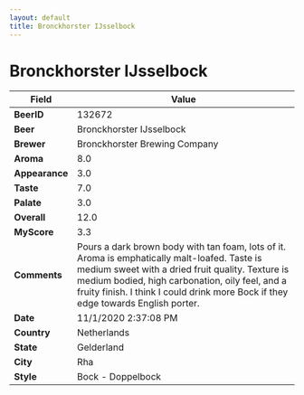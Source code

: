 ```yaml
---
layout: default
title: Bronckhorster IJsselbock 
---
```


# Bronckhorster IJsselbock 

| Field         | Value     |
|---------------|-----------|
| **BeerID** | 132672 |
| **Beer** | Bronckhorster IJsselbock  |
| **Brewer** | Bronckhorster Brewing Company |
| **Aroma** | 8.0 |
| **Appearance** | 3.0 |
| **Taste** | 7.0 |
| **Palate** | 3.0 |
| **Overall** | 12.0 |
| **MyScore** | 3.3 |
| **Comments** | Pours a dark brown body with tan foam, lots of it. Aroma is emphatically malt-loafed. Taste is medium sweet with a dried fruit quality. Texture is medium bodied, high carbonation, oily feel, and a fruity finish. I think I could drink more Bock if they edge towards English porter. |
| **Date** | 11/1/2020 2:37:08 PM |
| **Country** | Netherlands |
| **State** | Gelderland |
| **City** | Rha |
| **Style** | Bock - Doppelbock |
